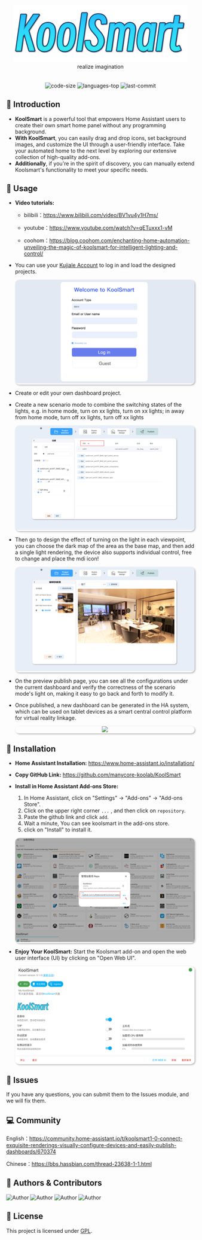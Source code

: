 <p align="center" style="padding:20px">
<a target="_top" href="#" ><img src="document/assets/koolsmart.png" border="0"></a>
<br>
realize imagination
</p>
  <p align="center">
    <img src="https://img.shields.io/github/languages/code-size/manycore-koolab/KoolSmart" alt="code-size" />
    <img src="https://img.shields.io/github/languages/top/manycore-koolab/KoolSmart?color=yellow" alt="languages-top" />
<!--     <img src="https://img.shields.io/github/package-json/v/LuffyMonsterB/behavior-react" alt="version" /> -->	
    <img src="https://img.shields.io/github/last-commit/manycore-koolab/KoolSmart" alt="last-commit" /> 
</p>

## 🌟 Introduction

- **KoolSmart** is a powerful tool that empowers Home Assistant users to create their own smart home panel without any
  programming background.
- **With KoolSmart**, you can easily drag and drop icons, set background images, and customize the UI through a
  user-friendly interface. Take your automated home to the next level by exploring our extensive collection of
  high-quality add-ons.
- **Additionally**, if you're in the spirit of discovery, you can manually extend Koolsmart's functionality to meet your
  specific needs.

## 🍭 Usage

- **Video tutorials:**

  - bilibili：https://www.bilibili.com/video/BV1vu4y1H7ms/

  - youtube：https://www.youtube.com/watch?v=qETuxxx1-vM

  - coohom：https://blog.coohom.com/enchanting-home-automation-unveiling-the-magic-of-koolsmart-for-intelligent-lighting-and-control/

- You can use your [Kujiale Account](https://www.kujiale.com/) to log in and load the designed projects.

  <p align="center" style="box-shadow: 2px 2px 4px rgba(0, 0, 0, 0.3);border-radius: 10px;overflow: hidden;">
  <img style="border:0" src="document/assets/login.png">
  </p>

- Create or edit your own dashboard project.

- Create a new scenario mode to combine the switching states of the lights, e.g. in home mode, turn on xx lights, turn
  on xx lights; in away from home mode, turn off xx lights, turn off xx lights

  <p align="center" style="box-shadow: 2px 2px 4px rgba(0, 0, 0, 0.3);border-radius: 10px;overflow: hidden;">
  <img style="border:0" src="document/assets/ks_scene.png">
  </p>

- Then go to design the effect of turning on the light in each viewpoint, you can choose the dark map of the area as the
  base map, and then add a single light rendering, the device also supports individual control, free to change and place
  the mdi icon!

  <p align="center" style="box-shadow: 2px 2px 4px rgba(0, 0, 0, 0.3);border-radius: 10px;overflow: hidden;">
  <img style="border:0" src="document/assets/ks_viewpoint.png">
  </p>

- On the preview publish page, you can see all the configurations under the current dashboard and verify the correctness
  of the scenario mode's light on, making it easy to go back and forth to modify it.

- Once published, a new dashboard can be generated in the HA system, which can be used on tablet devices as a smart
  central control platform for virtual reality linkage.

  <p align="center" style="box-shadow: 2px 2px 4px rgba(0, 0, 0, 0.3);border-radius: 10px;overflow: hidden;">
  <img style="border:0" src="document/assets/ks_ha.png">
  </p>

## 🚀 Installation

- **Home Assistant Installation:** https://www.home-assistant.io/installation/

- **Copy GitHub Link:** https://github.com/manycore-koolab/KoolSmart

- **Install in Home Assistant Add-ons Store:**

  1. In Home Assistant, click on "Settings" -> "Add-ons" -> "Add-ons Store".
  2. Click on the upper right corner `...` , and then click on `repository`.
  3. Paste the github link and click `add`.
  4. Wait a minute, You can see koolsmart in the add-ons store.
  5. click on "Install" to install it.

  <p align="center" style="box-shadow: 2px 2px 4px rgba(0, 0, 0, 0.3);border-radius: 10px;overflow: hidden;">
  <img style="border:0" src="document/assets/ks_url.png">
  </p>

- **Enjoy Your KoolSmart:** Start the Koolsmart add-on and open the web user interface (UI) by clicking on "Open Web
  UI".

  <p align="center" style="box-shadow: 2px 2px 4px rgba(0, 0, 0, 0.3);border-radius: 10px;overflow: hidden;">
  <img style="border:0" src="document/assets/ks_info.png">
  </p>

## 🐛 Issues

If you have any questions, you can submit them to the Issues module, and we will fix them.

## 💻 Community

English：https://community.home-assistant.io/t/koolsmart1-0-connect-exquisite-renderings-visually-configure-devices-and-easily-publish-dashboards/670374

Chinese：https://bbs.hassbian.com/thread-23638-1-1.html

## 🌝 Authors & Contributors

<p>
<img src="https://img.shields.io/badge/Author-LuffyMonsterB-orange" alt="Author" />
<img src="https://img.shields.io/badge/Author-Leonis han-orange" alt="Author" />
<img src="https://img.shields.io/badge/Author-xiaoheitwo-orange" alt="Author" />
<img src="https://img.shields.io/badge/Author-violalulu-orange" alt="Author" />

</p>

## 📄 License

This project is licensed under [GPL](LICENSE).
